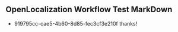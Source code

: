 ## OpenLocalization Workflow Test MarkDown
* 919795cc-cae5-4b60-8d85-fec3cf3e210f thanks!

<!--HONumber=Jul16_HO3-->


